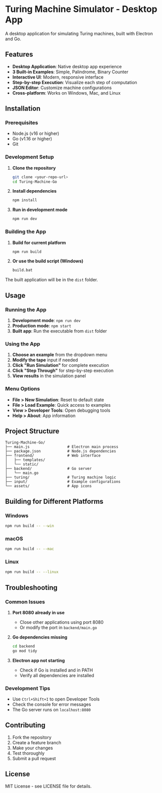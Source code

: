 # Turing Machine Simulator - Desktop App

A desktop application for simulating Turing machines, built with Electron and Go.

## Features

- **Desktop Application**: Native desktop app experience
- **3 Built-in Examples**: Simple, Palindrome, Binary Counter
- **Interactive UI**: Modern, responsive interface
- **Step-by-step Execution**: Visualize each step of computation
- **JSON Editor**: Customize machine configurations
- **Cross-platform**: Works on Windows, Mac, and Linux

## Installation

### Prerequisites

- Node.js (v16 or higher)
- Go (v1.16 or higher)
- Git

### Development Setup

1. **Clone the repository**
   ```bash
   git clone <your-repo-url>
   cd Turing-Machine-Go
   ```

2. **Install dependencies**
   ```bash
   npm install
   ```

3. **Run in development mode**
   ```bash
   npm run dev
   ```

### Building the App

1. **Build for current platform**
   ```bash
   npm run build
   ```

2. **Or use the build script (Windows)**
   ```bash
   build.bat
   ```

The built application will be in the `dist` folder.

## Usage

### Running the App

1. **Development mode**: `npm run dev`
2. **Production mode**: `npm start`
3. **Built app**: Run the executable from `dist` folder

### Using the App

1. **Choose an example** from the dropdown menu
2. **Modify the tape** input if needed
3. **Click "Run Simulation"** for complete execution
4. **Click "Step Through"** for step-by-step execution
5. **View results** in the simulation panel

### Menu Options

- **File > New Simulation**: Reset to default state
- **File > Load Example**: Quick access to examples
- **View > Developer Tools**: Open debugging tools
- **Help > About**: App information

## Project Structure

```
Turing-Machine-Go/
├── main.js                 # Electron main process
├── package.json            # Node.js dependencies
├── frontend/               # Web interface
│   ├── templates/
│   └── static/
├── backend/                # Go server
│   └── main.go
├── turing/                 # Turing machine logic
├── input/                  # Example configurations
└── assets/                 # App icons
```

## Building for Different Platforms

### Windows
```bash
npm run build -- --win
```

### macOS
```bash
npm run build -- --mac
```

### Linux
```bash
npm run build -- --linux
```

## Troubleshooting

### Common Issues

1. **Port 8080 already in use**
   - Close other applications using port 8080
   - Or modify the port in `backend/main.go`

2. **Go dependencies missing**
   ```bash
   cd backend
   go mod tidy
   ```

3. **Electron app not starting**
   - Check if Go is installed and in PATH
   - Verify all dependencies are installed

### Development Tips

- Use `Ctrl+Shift+I` to open Developer Tools
- Check the console for error messages
- The Go server runs on `localhost:8080`

## Contributing

1. Fork the repository
2. Create a feature branch
3. Make your changes
4. Test thoroughly
5. Submit a pull request

## License

MIT License - see LICENSE file for details.
